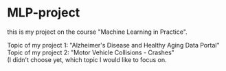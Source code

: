 # MLP-project

this is my project on the course "Machine Learning in Practice".

Topic of my project 1: "Alzheimer's Disease and Healthy Aging Data Portal" <br>
Topic of my project 2: "Motor Vehicle Collisions - Crashes" <br>
(I didn't choose yet, which topic I would like to focus on. 
